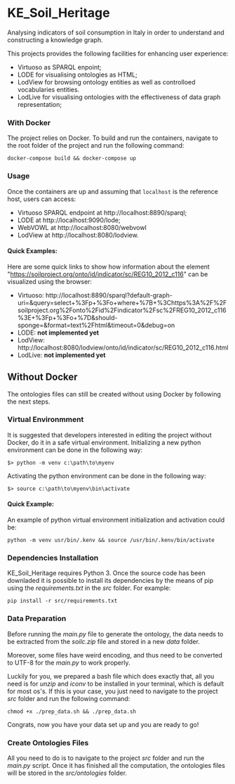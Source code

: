 # KE_Soil_Heritage
Analysing indicators of soil consumption in Italy in order to understand and constructing a knowledge graph.
 
This projects provides the following facilities for enhancing user experience: 
 - Virtuoso as SPARQL enpoint;
 - LODE for visualising ontologies as HTML;
 - LodView for browsing ontology entities as well as controlloed vocabularies entities.
 - LodLive for visualising ontologies with the effectiveness of data graph representation;

### With Docker
The project relies on Docker. To build and run the containers, navigate to the
root folder of the project and run the following command:
```
docker-compose build && docker-compose up
```

### Usage
Once the containers are up and assuming that `localhost` is the reference host, users can access:
 - Virtuoso SPARQL endpoint at http://localhost:8890/sparql;
 - LODE at http://localhost:9090/lode;
 - WebVOWL at http://localhost:8080/webvowl
 - LodView at http://localhost:8080/lodview.

#### Quick Examples:
Here are some quick links to show how information about the element
"https://soilproject.org/onto/id/indicator/sc/REG10_2012_c116" can be visualized using the browser:

 - Virtuoso: http://localhost:8890/sparql?default-graph-uri=&query=select+%3Fp+%3Fo+where+%7B+%3Chttps%3A%2F%2Fsoilproject.org%2Fonto%2Fid%2Findicator%2Fsc%2FREG10_2012_c116%3E+%3Fp+%3Fo+%7D&should-sponge=&format=text%2Fhtml&timeout=0&debug=on
 - LODE: **not implemented yet**
 - LodView: http://localhost:8080/lodview/onto/id/indicator/sc/REG10_2012_c116.html
 - LodLive: **not implemented yet**

## Without Docker 
The ontologies files can still be created without using Docker by following the next steps.

### Virtual Environmment
It is suggested that developers interested in editing the project without Docker, 
do it in a safe virtual environment. Initializing a new python environment can 
be done in the following way:
```
$> python -m venv c:\path\to\myenv
```
Activating the python environment can be done in the following way:
```
$> source c:\path\to\myenv\bin\activate
```
#### Quick Example:
An example of python virtual environment initialization and activation could be:
```
python -m venv usr/bin/.kenv && source /usr/bin/.kenv/bin/activate
```

### Dependencies Installation
KE_Soil_Heritage requires Python 3.
Once the source code has been downladed it is possible to install its dependencies
by the means of pip using the *requirements.txt* in the *src* folder. For example:
```
pip install -r src/requirements.txt 
```

### Data Preparation
Before running the *main.py* file to generate the ontology, the data needs to
be extracted from the *soilc.zip* file and stored in a new *data* folder.

Moreover, some files have weird encoding, and thus need to be converted to UTF-8
for the *main.py* to work properly.

Luckily for you, we prepared a bash file which does exactly that, all you need is
for *unzip* and *iconv* to be installed in your terminal, which is default for most os's.
If this is your case, you just need to navigate to the project *src* folder and run
the following command:
```
chmod +x ./prep_data.sh && ./prep_data.sh
```   
Congrats, now you have your data set up and you are ready to go!

### Create Ontologies Files
All you need to do is to navigate to the project *src* folder and run
the *main.py* script. Once it has finished all the computation, the ontologies
files will be stored in the *src/ontologies* folder.
